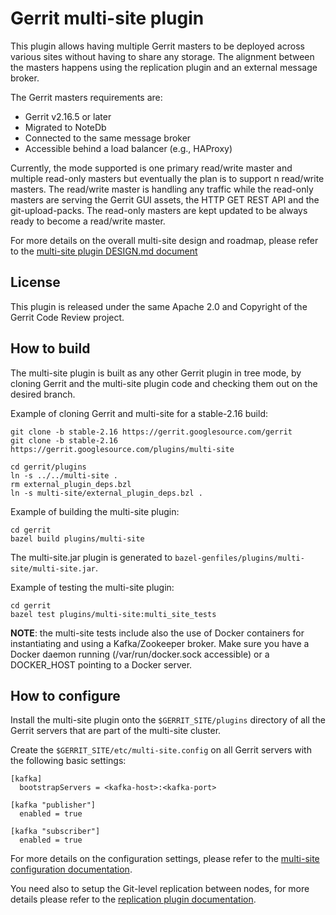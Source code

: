 # Gerrit multi-site plugin

This plugin allows having multiple Gerrit masters to be deployed across various
sites without having to share any storage. The alignment between the masters
happens using the replication plugin and an external message broker.

The Gerrit masters requirements are:

- Gerrit v2.16.5 or later
- Migrated to NoteDb
- Connected to the same message broker
- Accessible behind a load balancer (e.g., HAProxy)

Currently, the mode supported is one primary read/write master
and multiple read-only masters but eventually the plan is to support n
read/write masters. The read/write master is handling any traffic while the
read-only masters are serving the Gerrit GUI assets, the HTTP GET REST API and
the git-upload-packs. The read-only masters are kept updated to be always ready
to become a read/write master.

For more details on the overall multi-site design and roadmap, please refer
to the [multi-site plugin DESIGN.md document](DESIGN.md)

## License

This plugin is released under the same Apache 2.0 and Copyright of the Gerrit
Code Review project.

## How to build

The multi-site plugin is built as any other Gerrit plugin in tree mode, by cloning
Gerrit and the multi-site plugin code and checking them out on the desired branch.

Example of cloning Gerrit and multi-site for a stable-2.16 build:

```
git clone -b stable-2.16 https://gerrit.googlesource.com/gerrit
git clone -b stable-2.16 https://gerrit.googlesource.com/plugins/multi-site

cd gerrit/plugins
ln -s ../../multi-site .
rm external_plugin_deps.bzl
ln -s multi-site/external_plugin_deps.bzl .
```

Example of building the multi-site plugin:

```
cd gerrit
bazel build plugins/multi-site
```

The multi-site.jar plugin is generated to `bazel-genfiles/plugins/multi-site/multi-site.jar`.

Example of testing the multi-site plugin:

```
cd gerrit
bazel test plugins/multi-site:multi_site_tests
```

**NOTE**: the multi-site tests include also the use of Docker containers for
instantiating and using a Kafka/Zookeeper broker. Make sure you have a Docker
daemon running (/var/run/docker.sock accessible) or a DOCKER_HOST pointing to
a Docker server.

## How to configure

Install the multi-site plugin onto the `$GERRIT_SITE/plugins` directory of all
the Gerrit servers that are part of the multi-site cluster.

Create the `$GERRIT_SITE/etc/multi-site.config` on all Gerrit servers with the
following basic settings:

```
[kafka]
  bootstrapServers = <kafka-host>:<kafka-port>

[kafka "publisher"]
  enabled = true

[kafka "subscriber"]
  enabled = true
```

For more details on the configuration settings, please refer to the
[multi-site configuration documentation](src/main/resources/Documentation/config.md).

You need also to setup the Git-level replication between nodes, for more details
please refer to the
[replication plugin documentation](https://gerrit.googlesource.com/plugins/replication/+/refs/heads/master/src/main/resources/Documentation/config.md).
